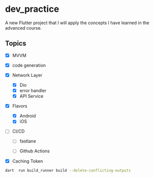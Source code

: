 # dev_practice

A new Flutter project that I will apply the concepts I have learned in the advanced course.

## Topics
- [x] MVVM

- [x] code generation

- [x] Network Layer
    - [x] Dio
    - [x] error handler
    - [x] API Service

- [x] Flavors
    - [x] Android
    - [x] iOS

- [ ] CI/CD
    - [ ] fastlane
    - [ ] Github Actions


- [x] Caching Token    


```bash
dart  run build_runner build --delete-conflicting-outputs
```
